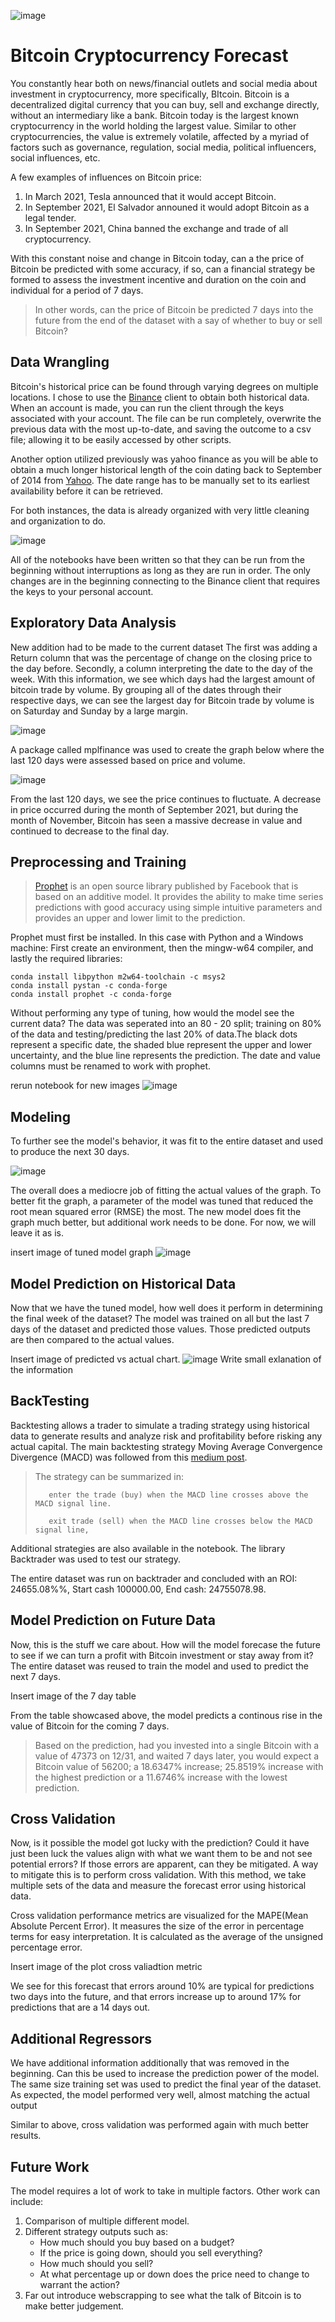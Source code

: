 ![image](https://user-images.githubusercontent.com/74972980/141377147-6a64b9da-a9bb-4896-9056-fe66ed0f394f.png)

# Bitcoin Cryptocurrency Forecast
You constantly hear both on news/financial outlets and social media about investment in cryptocurrency, more specifically, BItcoin. Bitcoin is a decentralized digital currency that you can buy, sell and exchange directly, without an intermediary like a bank. Bitcoin today is the largest known cryptocurrency in the world holding the largest value. Similar to other cryptocurrencies, the value is extremely volatile, affected by a myriad of factors such as governance, regulation, social media, political influencers, social influences, etc. 

A few examples of influences on Bitcoin price:
1. In March 2021, Tesla announced that it would accept Bitcoin.
2. In September 2021, El Salvador announed it would adopt Bitcoin as a legal tender. 
3. In September 2021, China banned the exchange and trade of all cryptocurrency.

With this constant noise and change in Bitcoin today, can a the price of Bitcoin be predicted with some accuracy, if so, can a financial strategy be formed to assess the investment incentive and duration on the coin and individual for a period of 7 days. 

> In other words, can the price of Bitcoin be predicted 7 days into the future from the end of the dataset with a say of whether to buy or sell Bitcoin?

## Data Wrangling
Bitcoin's historical price can be found through varying degrees on multiple locations. I chose to use the [Binance](https://www.binance.us/en/home) client to obtain both historical data. When an account is made, you can run the client through the keys associated with your account. The file can be run completely, overwrite the previous data with the most up-to-date, and saving the outcome to a csv file; allowing it to be easily accessed by other scripts.

Another option utilized previously was yahoo finance as you will be able to obtain a much longer historical length of the coin dating back to September of 2014 from [Yahoo](https://finance.yahoo.com/quote/BTC-USD/history/). The date range has to be manually set to its earliest availability before it can be retrieved. 

For both instances, the data is already organized with very little cleaning and organization to do.

![image](https://github.com/General2096/Springboard/blob/main/Bitcoin/Images/Binance-BC-Dataframe.png)

All of the notebooks have been written so that they can be run from the beginning without interruptions as long as they are run in order. The only changes are in the beginning connecting to the Binance client that requires the keys to your personal account. 

## Exploratory Data Analysis
New addition had to be made to the current dataset The first was adding a Return column that was the percentage of change on the closing price to the day before. Secondly, a column interpreting the date to the day of the week. With this information, we see which days had the largest amount of bitcoin trade by volume. By grouping all of the dates through their respective days, we can see the largest day for Bitcoin trade by volume is on Saturday and Sunday by a large margin. 

![image](https://github.com/General2096/Springboard/blob/main/Bitcoin/Images/Binance-DayofWeek%20Trade.png)



A package called mplfinance was used to create the graph below where the last 120 days were assessed based on price and volume. 

![image](https://github.com/General2096/Springboard/blob/main/Bitcoin/Images/Binance-mpl%20finance.png)

From the last 120 days, we see the price continues to fluctuate. A decrease in price occurred during the month of September 2021, but during the month of November, Bitcoin has seen a massive decrease in value and continued to decrease to the final day.


## Preprocessing and Training
> [Prophet](https://facebook.github.io/prophet/) is an open source library published by Facebook that is based on an additive model. It provides the ability to make time series predictions with good accuracy using simple intuitive parameters and provides an upper and lower limit to the prediction.

Prophet must first be installed. In this case with Python and a Windows machine: 
First create an environment, then the mingw-w64 compiler, and lastly the required libraries:
```
conda install libpython m2w64-toolchain -c msys2
conda install pystan -c conda-forge
conda install prophet -c conda-forge
```

Without performing any type of tuning, how would the model see the current data? The data was seperated into an 80 - 20 split; training on 80% of the data and testing/predicting the last 20% of data.The black dots represent a specific date, the shaded blue represent the upper and lower uncertainty, and the blue line represents the prediction. The date and value columns must be renamed to work with prophet.

rerun notebook for new images
![image](https://github.com/General2096/Springboard/blob/main/Capstone%20Project/Images/Preprocessing%20Final%20Year.png)

## Modeling
To further see the model's behavior, it was fit to the entire dataset and used to produce the next 30 days.

![image](https://github.com/General2096/Springboard/blob/main/Capstone%20Project/Images/Modeling%20Future%20Graph.png)

The overall does a mediocre job of fitting the actual values of the graph. To better fit the graph, a parameter of the model was tuned that reduced the root mean squared error (RMSE) the most. The new model does fit the graph much better, but additional work needs to be done. For now, we will leave it as is.

insert image of tuned model graph
![image]()

## Model Prediction on Historical Data
Now that we have the tuned model, how well does it perform in determining the final week of the dataset? The model was trained on all but the last 7 days of the dataset and predicted those values. Those predicted outputs are then compared to the actual values. 

Insert image of predicted vs actual chart.
![image]()
Write small exlanation of the information

## BackTesting
Backtesting allows a trader to simulate a trading strategy using historical data to generate results and analyze risk and profitability before risking any actual capital. The main backtesting strategy Moving Average Convergence Divergence (MACD) was followed from this [medium post](https://medium.com/swlh/backtesting-a-bitcoin-trading-strategy-96ea854762bc).

> The strategy can be summarized in:
> 
>        enter the trade (buy) when the MACD line crosses above the MACD signal line.
>    
>        exit trade (sell) when the MACD line crosses below the MACD signal line,

Additional strategies are also available in the notebook. The library Backtrader was used to test our strategy. 

The entire dataset was run on backtrader and concluded with an ROI: 24655.08%%, Start cash 100000.00, End cash: 24755078.98.

## Model Prediction on Future Data
Now, this is the stuff we care about. How will the model forecase the future to see if we can turn a profit with Bitcoin investment or stay away from it? The entire dataset was reused to train the model and used to predict the next 7 days.

Insert image of the 7 day table

From the table showcased above, the model predicts a continous rise in the value of Bitcoin for the coming 7 days.

> Based on the prediction, had you invested into a single Bitcoin with a value of 47373 on 12/31, and waited 7 days later, you would expect a Bitcoin value of 56200; a 18.6347% increase; 
> 25.8519% increase with the highest prediction or a 11.6746% increase with the lowest prediction.


## Cross Validation
Now, is it possible the model got lucky with the prediction? Could it have just been luck the values align with what we want them to be and not see potential errors? If those errors are apparent, can they be mitigated. A way to mitigate this is to perform cross validation. With this method, we take multiple sets of the data and measure the forecast error using historical data. 

Cross validation performance metrics are visualized for the MAPE(Mean Absolute Percent Error). It measures the size of the error in percentage terms for easy interpretation. It is calculated as the average of the unsigned percentage error.

Insert image of the plot cross valiadtion metric

We see for this forecast that errors around 10% are typical for predictions two days into the future, and that errors increase up to around 17% for predictions that are a 14 days out.


## Additional Regressors
We have additional information additionally that was removed in the beginning. Can this be used to increase the prediction power of the model. The same size training set was used to predict the final year of the dataset. As expected, the model performed very well, almost matching the actual output

Similar to above, cross validation was performed again with much better results. 

## Future Work
The model requires a lot of work to take in multiple factors. Other work can include:
1. Comparison of multiple different model.
2. Different strategy outputs such as:
   - How much should you buy based on a budget?
   - If the price is going down, should you sell everything?
   - How much should you sell?
   - At what percentage up or down does the price need to change to warrant the action?
3. Far out introduce webscrapping to see what the talk of Bitcoin is to make better judgement.
